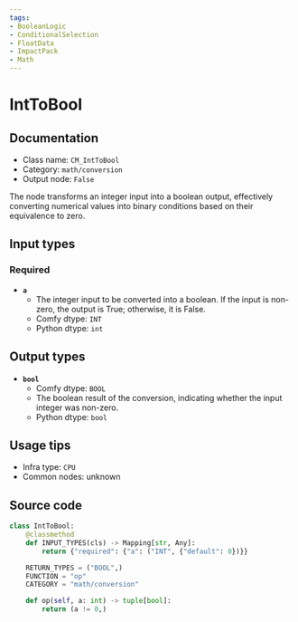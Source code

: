 ```yaml
---
tags:
- BooleanLogic
- ConditionalSelection
- FloatData
- ImpactPack
- Math
---
```


# IntToBool
## Documentation
- Class name: `CM_IntToBool`
- Category: `math/conversion`
- Output node: `False`

The node transforms an integer input into a boolean output, effectively converting numerical values into binary conditions based on their equivalence to zero.
## Input types
### Required
- **`a`**
    - The integer input to be converted into a boolean. If the input is non-zero, the output is True; otherwise, it is False.
    - Comfy dtype: `INT`
    - Python dtype: `int`
## Output types
- **`bool`**
    - Comfy dtype: `BOOL`
    - The boolean result of the conversion, indicating whether the input integer was non-zero.
    - Python dtype: `bool`
## Usage tips
- Infra type: `CPU`
- Common nodes: unknown


## Source code
```python
class IntToBool:
    @classmethod
    def INPUT_TYPES(cls) -> Mapping[str, Any]:
        return {"required": {"a": ("INT", {"default": 0})}}

    RETURN_TYPES = ("BOOL",)
    FUNCTION = "op"
    CATEGORY = "math/conversion"

    def op(self, a: int) -> tuple[bool]:
        return (a != 0,)

```
